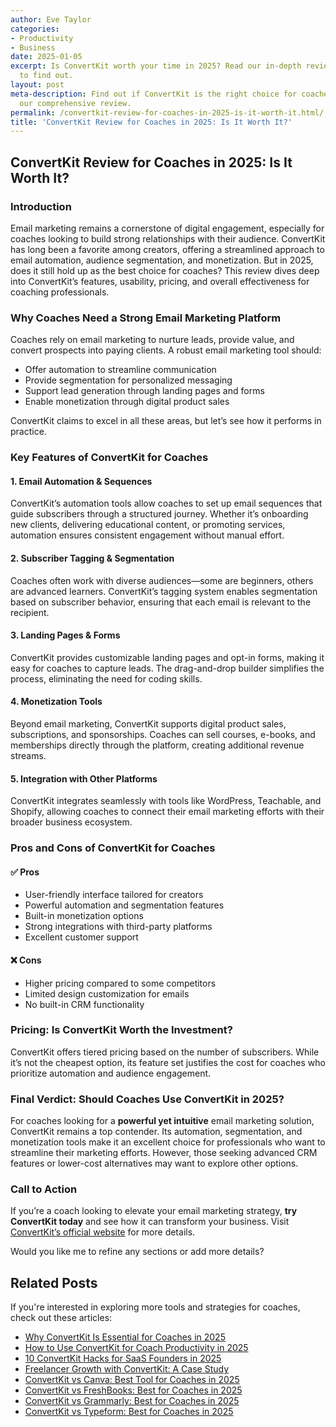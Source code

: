 ```yaml
---
author: Eve Taylor
categories:
- Productivity
- Business
date: 2025-01-05
excerpt: Is ConvertKit worth your time in 2025? Read our in-depth review for coaches
  to find out.
layout: post
meta-description: Find out if ConvertKit is the right choice for coaches in 2025 with
  our comprehensive review.
permalink: /convertkit-review-for-coaches-in-2025-is-it-worth-it.html/
title: 'ConvertKit Review for Coaches in 2025: Is It Worth It?'
---
```


## ConvertKit Review for Coaches in 2025: Is It Worth It?

### Introduction
Email marketing remains a cornerstone of digital engagement, especially for coaches looking to build strong relationships with their audience. ConvertKit has long been a favorite among creators, offering a streamlined approach to email automation, audience segmentation, and monetization. But in 2025, does it still hold up as the best choice for coaches? This review dives deep into ConvertKit’s features, usability, pricing, and overall effectiveness for coaching professionals.

### Why Coaches Need a Strong Email Marketing Platform
Coaches rely on email marketing to nurture leads, provide value, and convert prospects into paying clients. A robust email marketing tool should:
- Offer automation to streamline communication
- Provide segmentation for personalized messaging
- Support lead generation through landing pages and forms
- Enable monetization through digital product sales

ConvertKit claims to excel in all these areas, but let’s see how it performs in practice.

### Key Features of ConvertKit for Coaches
#### 1. **Email Automation & Sequences**
ConvertKit’s automation tools allow coaches to set up email sequences that guide subscribers through a structured journey. Whether it’s onboarding new clients, delivering educational content, or promoting services, automation ensures consistent engagement without manual effort.

#### 2. **Subscriber Tagging & Segmentation**
Coaches often work with diverse audiences—some are beginners, others are advanced learners. ConvertKit’s tagging system enables segmentation based on subscriber behavior, ensuring that each email is relevant to the recipient.

#### 3. **Landing Pages & Forms**
ConvertKit provides customizable landing pages and opt-in forms, making it easy for coaches to capture leads. The drag-and-drop builder simplifies the process, eliminating the need for coding skills.

#### 4. **Monetization Tools**
Beyond email marketing, ConvertKit supports digital product sales, subscriptions, and sponsorships. Coaches can sell courses, e-books, and memberships directly through the platform, creating additional revenue streams.

#### 5. **Integration with Other Platforms**
ConvertKit integrates seamlessly with tools like WordPress, Teachable, and Shopify, allowing coaches to connect their email marketing efforts with their broader business ecosystem.

### Pros and Cons of ConvertKit for Coaches
#### ✅ **Pros**
- User-friendly interface tailored for creators
- Powerful automation and segmentation features
- Built-in monetization options
- Strong integrations with third-party platforms
- Excellent customer support

#### ❌ **Cons**
- Higher pricing compared to some competitors
- Limited design customization for emails
- No built-in CRM functionality

### Pricing: Is ConvertKit Worth the Investment?
ConvertKit offers tiered pricing based on the number of subscribers. While it’s not the cheapest option, its feature set justifies the cost for coaches who prioritize automation and audience engagement.

### Final Verdict: Should Coaches Use ConvertKit in 2025?
For coaches looking for a **powerful yet intuitive** email marketing solution, ConvertKit remains a top contender. Its automation, segmentation, and monetization tools make it an excellent choice for professionals who want to streamline their marketing efforts. However, those seeking advanced CRM features or lower-cost alternatives may want to explore other options.

### Call to Action
If you’re a coach looking to elevate your email marketing strategy, **try ConvertKit today** and see how it can transform your business. Visit [ConvertKit’s official website](https://cavodigital.com/convertkit-review-2025/) for more details.

Would you like me to refine any sections or add more details?

## Related Posts
If you're interested in exploring more tools and strategies for coaches, check out these articles:
- [Why ConvertKit Is Essential for Coaches in 2025](/why-convertkit-is-essential-for-coaches-in-2025.html/)
- [How to Use ConvertKit for Coach Productivity in 2025](/how-to-use-convertkit-for-coach-productivity-in-2025.html/)
- [10 ConvertKit Hacks for SaaS Founders in 2025](/10-convertkit-hacks-for-saas-founders-in-2025.html/)
- [Freelancer Growth with ConvertKit: A Case Study](/freelancer-growth-with-convertkit-a-case-study.html/)
- [ConvertKit vs Canva: Best Tool for Coaches in 2025](/convertkit-vs-canva-best-tool-for-coaches-in-2025.html/)
- [ConvertKit vs FreshBooks: Best for Coaches in 2025](/convertkit-vs-freshbooks-best-for-coaches-in-2025.html/)
- [ConvertKit vs Grammarly: Best for Coaches in 2025](/convertkit-vs-grammarly-best-for-coaches-in-2025.html/)
- [ConvertKit vs Typeform: Best for Coaches in 2025](/convertkit-vs-typeform-best-for-coaches-in-2025.html/)
